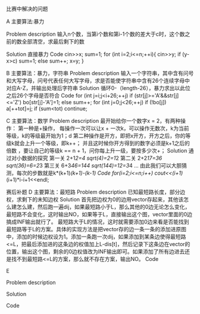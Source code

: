 比赛中解决的问题

A
主要算法:暴力

Problem description
输入n个数，当第i个数和第i-1个数的差大于c时，这个数之前的数全部清空，求最后剩下的数

Solution
直接暴力
Code
cin>>x; sum=1;
for (int i=2;i<=n;++i){
	cin>>y; if (y-x>c) sum=1; else sum++; x=y;
}

B
主要算法：暴力，字符串
Problem description
输入一个字符串，其中含有问号和大写字母，问号代表任何大写字母，求是否能使字符串中含有26个连续字母中对应A-Z，并输出处理后字符串
Solution
循环0-（length-26），暴力求出以此位之后26个字母是否符合
Code
for (int j=i;j<i+26;++j) if (str[j]>='A'&&str[j]<='Z') bo[str[j]-'A']=1; else sum++;
for (int j=0;j<26;++j) if (!bo[j]) a[++tot]=j;
if (sum<tot) continue;

C
主要算法：数学
Problem description
最开始给你一个数字x = 2，有两种操作：
第一种是+操作， 每操作一次可以让x + 一次k，可以操作无数次，k为当前等级，k的等级最开始为1；d
第二种操作是开方，即把x开方，开方之后，你的等级k就会上升一个等级，即k++；
并且这时候你开方得到的数字必须是k+1之后的倍数 ，要让自己的等级k == n + 1，问你每上升一级，要按多少次+；
Solution
通过对小数据的探究
第一关 2+1*2=4 sqrt(4)=2=1*2
第二关 2+2*17=36 sqrt(36)=6=2*3
第三关 6+3*46=144 sqrt(144)=12=3*4
...
由此我们可以大胆猜测，每次的步数就是k*(k+1)*(k+1)-(k-1)
Code
for(i=2;i<=n;i++) cout<<(i+1)*(i+1)*i-i+1<<endl;


赛后补题
D
主要算法：最短路
Problem description
已知最短路长度，部分边权，求剩下的未知边权
Solution
首先把边权为0的边用vector存起来，其他该怎么建怎么建，然后跑一遍dij，如果最短路小于L，那么其他的0边无论怎么变化，最短路不会变化，这时输出NO，如果等于L，直接输出这个图，vector里面的0边搞成INF输出就行了。
最短路大于L的情况，这时就需要添加0边来看是否能找到最短路等于L的方案。具体的实现方法是把vector存的边一条一条的添加进原图中，添加的时候边权设为1。添加一条跑一次dij，如果添加到某条边使得最短路<=L，把最后添加进的这条边的权值加上L-dis[t]，然后记录下这条边在vector的位置，输出这个图，剩余的0边权值改为INF输出即可。如果添加了所有边进去还是找不到最短路<=L的方案，那么就不存在方案，输出NO。
Code

E

Problem description

Solution

Code

